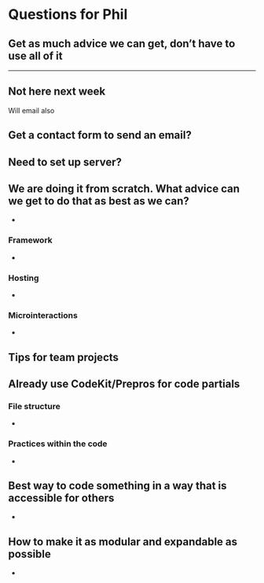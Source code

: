 # Questions for Phil
## Get as much advice we can get, don’t have to use all of it
---
## Not here next week
Will email also
## Get a contact form to send an email?
Need to set up server?
-  
## We are doing it from scratch. What advice can we get to do that as best as we can?
- 
### Framework
- 
### Hosting
- 
### Microinteractions
- 

## Tips for team projects
Already use CodeKit/Prepros for code partials
- 
### File structure
- 
### Practices within the code
- 

## Best way to code something in a way that is accessible for others
- 
## How to make it as modular and expandable as possible
- 